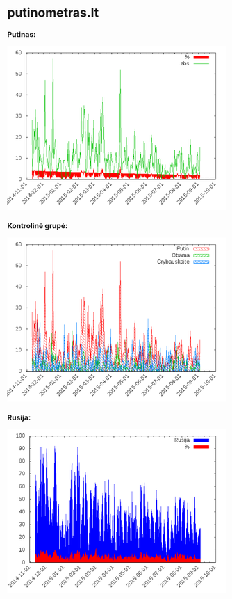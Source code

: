 putinometras.lt
===============

### Putinas:
![Putinas](g.png "Putinas")

### Kontrolinė grupė:
![Kontrolinė grupė](g1.png "Kontrolinė grupė")

### Rusija:
![Rusija](g2.png "Rusija")
